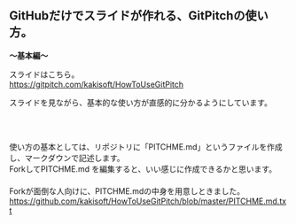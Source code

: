 ## GitHubだけでスライドが作れる、GitPitchの使い方。  
**～基本編～**

スライドはこちら。  
https://gitpitch.com/kakisoft/HowToUseGitPitch

スライドを見ながら、基本的な使い方が直感的に分かるようにしています。    
　  
　  
　  
使い方の基本としては、リポジトリに「PITCHME.md」というファイルを作成し、マークダウンで記述します。      
ForkしてPITCHME.md を編集すると、いい感じに作成できるかと思います。    
　  
　  
Forkが面倒な人向けに、PITCHME.mdの中身を用意しときました。    
https://github.com/kakisoft/HowToUseGitPitch/blob/master/PITCHME.md.txt
